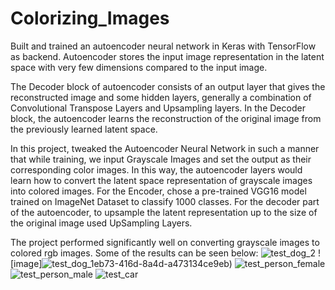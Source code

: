 # Colorizing_Images

Built and trained an autoencoder neural network in Keras with TensorFlow as backend. Autoencoder stores the input image representation in the latent space with very few dimensions compared to the input image.

The Decoder block of autoencoder consists of an output layer that gives the reconstructed image and some hidden layers, generally a combination of Convolutional Transpose Layers and Upsampling layers. In the Decoder block, the autoencoder learns the reconstruction of the original image from the previously learned latent space.

In this project, tweaked the Autoencoder Neural Network in such a manner that while training, we input Grayscale Images and set the output as their corresponding color images. In this way, the autoencoder layers would learn how to convert the latent space representation of grayscale images into colored images. For the Encoder, chose a pre-trained VGG16 model trained on ImageNet Dataset to classify 1000 classes. For the decoder part of the autoencoder, to upsample the latent representation up to the size of the original image used UpSampling Layers.

The project performed significantly well on converting grayscale images to colored rgb images. Some of the results can be seen below: 
![test_dog_2](https://github.com/Kartikaye07/Colorizing-Greyscale-Images/assets/106856745/a3ff0c61-b2b9-435c-b760-63209cd7611b)
![image]![test_dog_1](https://github.com/Kartikaye07/Colorizing-Greyscale-Images/assets/106856745/bee49c5e-f97d-42db-b0de-11abc475acab)eb73-416d-8a4d-a473134ce9eb)
![test_person_female](https://github.com/Kartikaye07/Colorizing-Greyscale-Images/assets/106856745/a78fefa8-96db-4b82-b828-223919cbc564)
![test_person_male](https://github.com/Kartikaye07/Colorizing-Greyscale-Images/assets/106856745/e6a77833-671b-46c3-8744-87b96647bd4d)
![test_car](https://github.com/Kartikaye07/Colorizing-Greyscale-Images/assets/106856745/b318a787-6bf6-44c0-b558-90f835def651)
